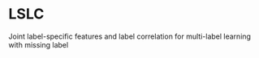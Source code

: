 # LSLC
Joint label-specific features and label correlation for multi-label learning with missing label
